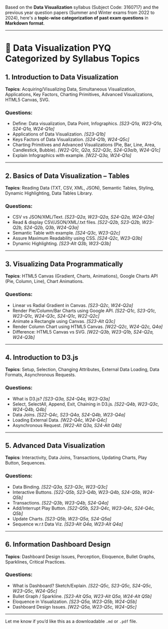 Based on the **Data Visualization** syllabus (Subject Code: 3160717) and the previous year question papers (Summer and Winter exams from 2022 to 2024), here's a **topic-wise categorization of past exam questions** in **Markdown format**.

---

# 📘 Data Visualization PYQ Categorized by Syllabus Topics

## 1. **Introduction to Data Visualization**

**Topics**: Acquiring/Visualizing Data, Simultaneous Visualization, Applications, Key Factors, Charting Primitives, Advanced Visualizations, HTML5 Canvas, SVG.

### Questions:

* Define: Data visualization, Data Point, Infographics.
  *\[S23-Q1a, W23-Q1a, S24-Q1a, W24-Q1a]*
* Applications of Data Visualization.
  *\[S23-Q1b]*
* Keys Factors of Data Visualization.
  *\[S24-Q1b, W24-Q5c]*
* Charting Primitives and Advanced Visualizations (Pie, Bar, Line, Area, Candlestick, Bubble).
  *\[W22-Q1c, Q2a, S22-Q3c, S24-Q3a/b, W24-Q1c]*
* Explain Infographics with example.
  *\[W22-Q3a, W24-Q1a]*

---

## 2. **Basics of Data Visualization – Tables**

**Topics**: Reading Data (TXT, CSV, XML, JSON), Semantic Tables, Styling, Dynamic Highlighting, Data Tables Library.

### Questions:

* CSV vs JSON/XML/Text.
  *\[S23-Q2a, W23-Q2a, S24-Q2a, W24-Q3a]*
* Read & display CSV/JSON/XML/.txt files.
  *\[S22-Q2b, S23-Q2b, W23-Q2b, S24-Q2b, Q3b, W24-Q3a]*
* Semantic Table with example.
  *\[S24-Q3c, W23-Q2c]*
* Assure Maximum Readability using CSS.
  *\[S24-Q2c, W23-Q3b]*
* Dynamic Highlighting.
  *\[S23-Alt Q3b, W23-Q3b]*

---

## 3. **Visualizing Data Programmatically**

**Topics**: HTML5 Canvas (Gradient, Charts, Animations), Google Charts API (Pie, Column, Line), Chart Animations.

### Questions:

* Linear vs Radial Gradient in Canvas.
  *\[S23-Q2c, W24-Q2a]*
* Render Pie/Column/Bar Charts using Google API.
  *\[S22-Q1c, S23-Q1c, W23-Q1c, W24-Q3c, S24-Q1c, W22-Q2c]*
* Animate a Rectangle using Canvas.
  *\[S23-Alt Q3c]*
* Render Column Chart using HTML5 Canvas.
  *\[W22-Q2c, W24-Q2c, Q4a]*
* Difference: HTML5 Canvas vs SVG.
  *\[W22-Q3b, W23-Q1b, S24-Q2a, W24-Q3b]*

---

## 4. **Introduction to D3.js**

**Topics**: Setup, Selection, Changing Attributes, External Data Loading, Data Formats, Asynchronous Requests.

### Questions:

* What is D3.js?
  *\[S23-Q3a, S24-Q4a, W23-Q3a]*
* Select, SelectAll, Append, Exit, Chaining in D3.js.
  *\[S22-Q4b, W23-Q3c, W24-Q4b, Q4b]*
* Data Joins.
  *\[S22-Q4c, S23-Q4a, S24-Q4b, W23-Q4a]*
* Loading External Data.
  *\[W22-Q4c, W24-Q4c]*
* Asynchronous Request.
  *\[W22-Alt Q3a, S24-Alt Q4b]*

---

## 5. **Advanced Data Visualization**

**Topics**: Interactivity, Data Joins, Transactions, Updating Charts, Play Button, Sequences.

### Questions:

* Data Binding.
  *\[S22-Q3a, S23-Q3c, W23-Q3c]*
* Interactive Buttons.
  *\[S22-Q5b, S23-Q4b, W23-Q4b, S24-Q5b, W24-Q5b]*
* Transactions.
  *\[S22-Q3b, W23-Q4b, S24-Q4a]*
* Add/Interrupt Play Button.
  *\[S22-Q5b, S23-Q4c, W23-Q4c, S24-Q4c, Q5b]*
* Update Charts.
  *\[S23-Q5b, W23-Q5a, S24-Q5a]*
* Sequence w\.r.t Data Viz.
  *\[S23-Alt Q4a, W23-Alt Q4a]*

---

## 6. **Information Dashboard Design**

**Topics**: Dashboard Design Issues, Perception, Eloquence, Bullet Graphs, Sparklines, Critical Practices.

### Questions:

* What is Dashboard? Sketch/Explain.
  *\[S22-Q5c, S23-Q5c, S24-Q5c, W23-Q5c, W24-Q5c]*
* Bullet Graph / Sparkline.
  *\[S23-Alt Q5a, W23-Alt Q5a, W24-Alt Q5b]*
* Eloquence in Visualization.
  *\[S23-Q5a, W23-Q5b, W24-Q5b]*
* Dashboard Design Issues.
  *\[W22-Q5a, W23-Q5c, W24-Q5c]*

---

Let me know if you’d like this as a downloadable `.md` or `.pdf` file.
